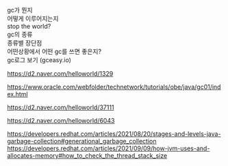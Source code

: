 gc가 뭔지  
어떻게 이루어지는지  
stop the world?  
gc의 종류  
종류별 장단점  
어떤상황에서 어떤 gc를 쓰면 좋은지?  
gc로그 보기 (gceasy.io)

https://d2.naver.com/helloworld/1329

https://www.oracle.com/webfolder/technetwork/tutorials/obe/java/gc01/index.html

https://d2.naver.com/helloworld/37111

https://d2.naver.com/helloworld/6043

https://developers.redhat.com/articles/2021/08/20/stages-and-levels-java-garbage-collection#generational_garbage_collection
https://developers.redhat.com/articles/2021/09/09/how-jvm-uses-and-allocates-memory#how_to_check_the_thread_stack_size